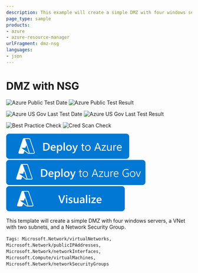 ```yaml
---
description: This example will create a simple DMZ with four windows servers, a VNet with two subnets, and a Network Security Group.
page_type: sample
products:
- azure
- azure-resource-manager
urlFragment: dmz-nsg
languages:
- json
---
```

# DMZ with NSG

![Azure Public Test Date](https://azurequickstartsservice.blob.core.windows.net/badges/demos/dmz-nsg/PublicLastTestDate.svg)
![Azure Public Test Result](https://azurequickstartsservice.blob.core.windows.net/badges/demos/dmz-nsg/PublicDeployment.svg)

![Azure US Gov Last Test Date](https://azurequickstartsservice.blob.core.windows.net/badges/demos/dmz-nsg/FairfaxLastTestDate.svg)
![Azure US Gov Last Test Result](https://azurequickstartsservice.blob.core.windows.net/badges/demos/dmz-nsg/FairfaxDeployment.svg)

![Best Practice Check](https://azurequickstartsservice.blob.core.windows.net/badges/demos/dmz-nsg/BestPracticeResult.svg)
![Cred Scan Check](https://azurequickstartsservice.blob.core.windows.net/badges/demos/dmz-nsg/CredScanResult.svg)

[![Deploy To Azure](https://raw.githubusercontent.com/Azure/azure-quickstart-templates/master/1-CONTRIBUTION-GUIDE/images/deploytoazure.svg?sanitize=true)](https://portal.azure.com/#create/Microsoft.Template/uri/https%3A%2F%2Fraw.githubusercontent.com%2FAzure%2Fazure-quickstart-templates%2Fmaster%2Fdemos%2Fdmz-nsg%2Fazuredeploy.json)
[![Deploy To Azure US Gov](https://raw.githubusercontent.com/Azure/azure-quickstart-templates/master/1-CONTRIBUTION-GUIDE/images/deploytoazuregov.svg?sanitize=true)](https://portal.azure.us/#create/Microsoft.Template/uri/https%3A%2F%2Fraw.githubusercontent.com%2FAzure%2Fazure-quickstart-templates%2Fmaster%2Fdemos%2Fdmz-nsg%2Fazuredeploy.json)
[![Visualize](https://raw.githubusercontent.com/Azure/azure-quickstart-templates/master/1-CONTRIBUTION-GUIDE/images/visualizebutton.svg?sanitize=true)](http://armviz.io/#/?load=https%3A%2F%2Fraw.githubusercontent.com%2FAzure%2Fazure-quickstart-templates%2Fmaster%2Fdemos%2Fdmz-nsg%2Fazuredeploy.json)

This template will create a simple DMZ with four windows servers, a VNet with two subnets, and a Network Security Group.

`Tags: Microsoft.Network/virtualNetworks, Microsoft.Network/publicIPAddresses, Microsoft.Network/networkInterfaces, Microsoft.Compute/virtualMachines, Microsoft.Network/networkSecurityGroups`
